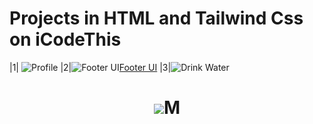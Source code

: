 # Projects in HTML and Tailwind Css on iCodeThis


|1| ![Profile](https://icodethis.com/imac_000)
|2|![Footer UI](https://icodethis.com/images/projects/footer_ui.png/300/300)[Footer UI](https://www.icodethis.com/submissions/13220)
|3|![Drink Water](https://i.ibb.co/g4HcR4q/Screenshot-2023-05-29-at-22-12-07.png/300/300)


<h1 align="center"><img src="https://placekitten.com/400/400"/>M</h1>
